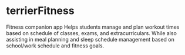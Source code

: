 # terrierFitness
Fitness companion app
Helps students manage and plan workout times based on schedule of classes, exams, and extracurriculars. While also assisting in meal planning and sleep schedule management based on school/work schedule and fitness goals.
